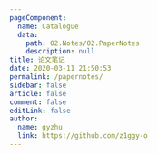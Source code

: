 ```yaml
---
pageComponent: 
  name: Catalogue
  data: 
    path: 02.Notes/02.PaperNotes
    description: null
title: 论文笔记
date: 2020-03-11 21:50:53
permalink: /papernotes/
sidebar: false
article: false
comment: false
editLink: false
author: 
  name: gyzhu
  link: https://github.com/z1ggy-o
---
```

